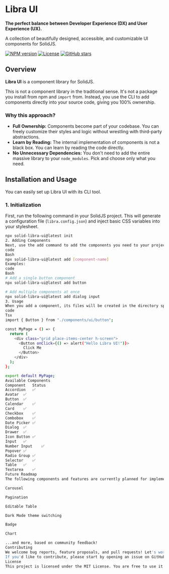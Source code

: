 # Libra UI

**The perfect balance between Developer Experience (DX) and User Experience (UX).**

A collection of beautifully designed, accessible, and customizable UI components for SolidJS.

[![NPM version](https://img.shields.io/npm/v/solid-libra-ui.svg)](https://www.npmjs.com/package/solid-libra-ui)
[![License](https://img.shields.io/badge/license-MIT-blue.svg)](https://github.com/OkihiraHijirikawa/solid-libra-ui/blob/main/LICENSE)
[![GitHub stars](https://img.shields.io/github/stars/OkihiraHijirikawa/solid-libra-ui?style=social)](https://github.com/OkihiraHijirikawa/solid-libra-ui/stargazers)

## Overview

**Libra UI** is a component library for SolidJS.

This is not a component library in the traditional sense. It's not a package you install from npm and `import` from. Instead, you use the CLI to add components directly into your source code, giving you 100% ownership.

### Why this approach?

- **Full Ownership:** Components become part of your codebase. You can freely customize their styles and logic without wrestling with third-party abstractions.
- **Learn by Reading:** The internal implementation of components is not a black box. You can learn by reading the code directly.
- **No Unnecessary Dependencies:** You don't need to add the entire massive library to your `node_modules`. Pick and choose only what you need.

## Installation and Usage

You can easily set up Libra UI with its CLI tool.

### 1. Initialization

First, run the following command in your SolidJS project.
This will generate a configuration file (`libra.config.json`) and inject basic CSS variables into your stylesheet.

```bash
npx solid-libra-ui@latest init
2. Adding Components
Next, use the add command to add the components you need to your project. Any internal dependencies will be added automatically.
code
Bash
npx solid-libra-ui@latest add [component-name]
Examples:
code
Bash
# Add a single button component
npx solid-libra-ui@latest add button

# Add multiple components at once
npx solid-libra-ui@latest add dialog input
3. Usage
When you add a component, its files will be created in the directory specified in libra.config.json (default: src/components/ui). From there, you can import and use it just like any other SolidJS component.
code
Tsx
import { Button } from "./components/ui/button";

const MyPage = () => {
  return (
    <div class="grid place-items-center h-screen">
      <Button onClick={() => alert("Hello Libra UI!")}>
        Click Me
      </Button>
    </div>
  );
};

export default MyPage;
Available Components
Component	Status
Accordion	✅
Avatar	✅
Button	✅
Calendar	✅
Card	✅
Checkbox	✅
Combobox	✅
Date Picker	✅
Dialog	✅
Drawer	✅
Icon Button	✅
Input	✅
Number Input	✅
Popover	✅
Radio Group	✅
Selector	✅
Table	✅
Textarea	✅
Future Roadmap
The following components and features are currently planned for implementation:

Carousel

Pagination

Editable Table

Dark Mode theme switching

Badge

Chart

...and more, based on community feedback!
Contributing
We welcome bug reports, feature proposals, and pull requests! Let's work together to enrich the SolidJS ecosystem.
If you'd like to contribute, please start by opening an issue on GitHub Issues to start a discussion, or feel free to tackle an existing issue.
License
This project is licensed under the MIT License. You are free to use it for any purpose, commercial or non-commercial.
```
